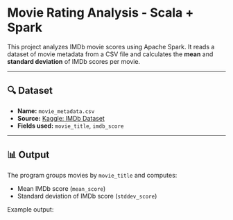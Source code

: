 # Movie Rating Analysis - Scala + Spark

This project analyzes IMDb movie scores using Apache Spark. It reads a dataset of movie metadata from a CSV file and calculates the **mean** and **standard deviation** of IMDb scores per movie.

---

## 🔍 Dataset

- **Name:** `movie_metadata.csv`
- **Source:** [Kaggle: IMDb Dataset](https://www.kaggle.com/datasets/PromptCloudHQ/imdb-data)
- **Fields used:** `movie_title`, `imdb_score`

---

## 📊 Output

The program groups movies by `movie_title` and computes:

- Mean IMDb score (`mean_score`)
- Standard deviation of IMDb score (`stddev_score`)

Example output:

